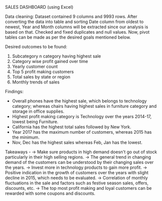 SALES DASHBOARD (using Excel)

Data cleaning: Dataset contained 9 columns and 9993 rows. After converting the data into table and sorting Date column from oldest to newest, Year and Month columns will be extracted since our analysis is based on that. Checked and fixed duplicates and null values. Now, pivot tables can be made as per the desired goals mentioned below.

Desired outcomes to be found:
1. Subcategory n category having highest sale
2. Category wise profit gained over time 
3. Yearly customer count
4. Top 5 profit making customers 
5. Total sales by state or region 
6. Monthly trends of sales

Findings:
* Overall phones have the highest sale, which belongs to technology category; whereas chairs having highest sales in furniture category and storage in office supplies.
* Highest profit making category is Technology over the years 2014-17, lowest being Furniture.
* California has the highest total sales followed by New York.
* Year 2017 has the maximum number of customers, whereas 2015 has the minimum.
* Nov, Dec has the highest sales whereas Feb, Jan has the lowest.

Takeaways -
-> Make sure products in high demand doesn't go out of stock particularly in their high selling regions.
-> The general trend in changing demand of the customers can be understood by their changing sales over the years.
-> Invest more in technology products to gain more profit.
-> Positive indication in the growth of customers over the years with slight decline in 2015, which needs to be evaluated.
-> Correlation of monthly fluctuations in the sale and factors such as festive season sales, offers, discounts, etc.
-> The top most profit making and loyal customers can be rewarded with some coupons and discounts.
